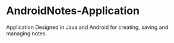 # AndroidNotes-Application
Application Designed in Java and Android for creating, saving and managing notes. 
